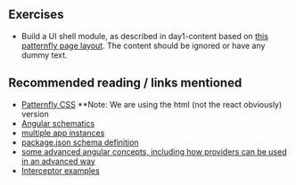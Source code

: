 ## Exercises
- Build a UI shell module, as described in day1-content based on [this patternfly page layout](https://www.patternfly.org/v4/documentation/core/demos/page/default-nav). The content should be ignored or have any dummy text.

## Recommended reading / links mentioned
- [Patternfly CSS](https://www.patternfly.org/v4/documentation/core/overview/training) **Note: We are using the html (not the react obviously) version
- [Angular schematics](https://angular.io/guide/schematics)
- [multiple app instances](https://medium.com/disney-streaming/combining-multiple-angular-applications-into-a-single-one-e87d530d6527)
- [package.json schema definition](https://docs.npmjs.com/files/package.json)
- [some advanced angular concepts, including how providers can be used in an advanced way](https://www.youtube.com/watch?v=EoSn8qASqQA)
- [Interceptor examples](https://medium.com/angular-in-depth/top-10-ways-to-use-interceptors-in-angular-db450f8a62d6)
